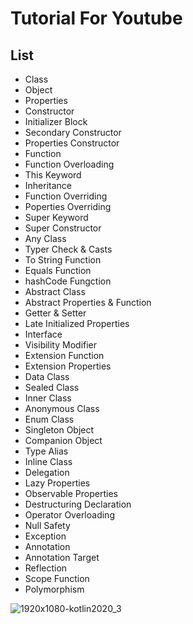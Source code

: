 # Tutorial For Youtube

## List

- Class
- Object
- Properties
- Constructor
- Initializer Block
- Secondary Constructor
- Properties Constructor
- Function
- Function Overloading
- This Keyword
- Inheritance
- Function Overriding
- Poperties Overriding
- Super Keyword
- Super Constructor
- Any Class
- Typer Check & Casts
- To String Function
- Equals Function
- hashCode Fungction 
- Abstract Class
- Abstract Properties & Function
- Getter & Setter
- Late Initialized Properties
- Interface
- Visibility Modifier
- Extension Function
- Extension Properties
- Data Class
- Sealed Class
- Inner Class
- Anonymous Class
- Enum Class
- Singleton Object
- Companion Object
- Type Alias
- Inline Class
- Delegation 
- Lazy Properties
- Observable Properties
- Destructuring Declaration
- Operator Overloading
- Null Safety
- Exception
- Annotation
- Annotation Target
- Reflection
- Scope Function
- Polymorphism




![1920x1080-kotlin2020_3](https://user-images.githubusercontent.com/59316805/120331635-2dcd6900-c318-11eb-8d82-ceb7c7c9f24e.png)

